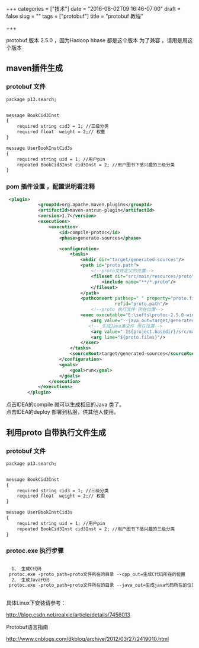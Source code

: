 +++
categories = ["技术"]
date = "2016-08-02T09:16:46-07:00"
draft = false
slug = ""
tags = ["protobuf"]
title = "protobuf 教程"

+++


   
 protobuf  版本 2.5.0 ，因为Hadoop hbase 都是这个版本 为了兼容 ，请用是用这个版本 

## maven插件生成

### protobuf 文件 
```xml
package p13.search; 


message BookCid3Inst
{
    required string cid3 = 1; //三级分类
    required float  weight = 2;// 权重
}

message UserBookInstCid3s
{
    required string uid = 1; //用户pin
    repeated BookCid3Inst cid3Inst = 2; //用户图书下感兴趣的三级分类
}
```
### pom 插件设置 ，配置说明看注释
```xml
 <plugin>
            <groupId>org.apache.maven.plugins</groupId>
            <artifactId>maven-antrun-plugin</artifactId>
            <version>1.7</version>
            <executions>
                <execution>
                    <id>compile-protoc</id>
                    <phase>generate-sources</phase>

                    <configuration>
                        <tasks>
                            <mkdir dir="target/generated-sources"/>
                            <path id="proto.path">
                                <!--proto文件定义的位置-->
                                <fileset dir="src/main/resources/proto">
                                    <include name="**/*.proto"/>
                                </fileset>
                            </path>
                            <pathconvert pathsep=" " property="proto.files"
                                         refid="proto.path"/>
                                <!--proto 执行文件 所在位置-->
                            <exec executable="E:\softs\protoc-2.5.0-win32\protoc.exe">
                                <arg value="--java_out=target/generated-sources"/>
                               <!-- 生成Java类文件 所在位置-->
                                <arg value="-I${project.basedir}/src/main/resources/proto"/>
                                <arg line="${proto.files}"/>
                            </exec>
                        </tasks>
                        <sourceRoot>target/generated-sources</sourceRoot>
                    </configuration>
                    <goals>
                        <goal>run</goal>
                    </goals>
                </execution>
            </executions>
        </plugin>
```
点击IDEA的compile 就可以生成相应的Java 类了。  
点击IDEA的deploy 部署到私服，供其他人使用。  

## 利用proto 自带执行文件生成


### protobuf 文件 
```xml
package p13.search; 


message BookCid3Inst
{
    required string cid3 = 1; //三级分类
    required float  weight = 2;// 权重
}

message UserBookInstCid3s
{
    required string uid = 1; //用户pin
    repeated BookCid3Inst cid3Inst = 2; //用户图书下感兴趣的三级分类
}
```
### protoc.exe 执行步骤
```xml

  1、 生成C代码  
 protoc.exe -proto_path=proto文件所在的目录 --cpp_out=生成C代码所在的位置
  2、 生成Java代码
 protoc.exe -proto_path=proto文件所在的目录 --java_out=生成java代码所在的位置
 
```
  
具体Linux下安装请参考：

http://blog.csdn.net/realxie/article/details/7456013   


Protobuf语言指南   

http://www.cnblogs.com/dkblog/archive/2012/03/27/2419010.html